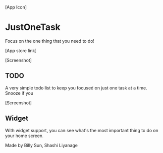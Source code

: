 [App Icon]

# JustOneTask

Focus on the one thing that you need to do!

[App store link]

[Screenshot]

## TODO
A very simple todo list to keep you focused on just one task at a time. Snooze if you 

[Screenshot]

## Widget
With widget support, you can see what's the most important thing to do on your home screen.

Made by Billy Sun, Shashi Liyanage
